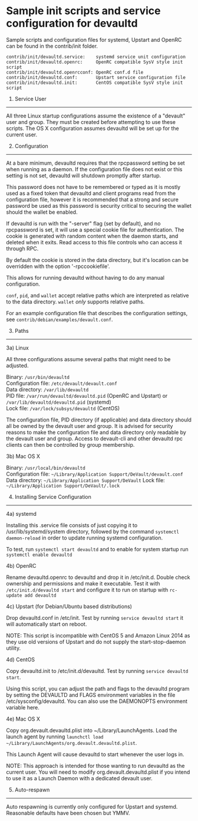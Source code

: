 Sample init scripts and service configuration for devaultd
==========================================================

Sample scripts and configuration files for systemd, Upstart and OpenRC
can be found in the contrib/init folder.

    contrib/init/devaultd.service:    systemd service unit configuration
    contrib/init/devaultd.openrc:     OpenRC compatible SysV style init script
    contrib/init/devaultd.openrcconf: OpenRC conf.d file
    contrib/init/devaultd.conf:       Upstart service configuration file
    contrib/init/devaultd.init:       CentOS compatible SysV style init script

1. Service User
---------------------------------

All three Linux startup configurations assume the existence of a "devault" user
and group.  They must be created before attempting to use these scripts.
The OS X configuration assumes devaultd will be set up for the current user.

2. Configuration
---------------------------------

At a bare minimum, devaultd requires that the rpcpassword setting be set
when running as a daemon.  If the configuration file does not exist or this
setting is not set, devaultd will shutdown promptly after startup.

This password does not have to be remembered or typed as it is mostly used
as a fixed token that devaultd and client programs read from the configuration
file, however it is recommended that a strong and secure password be used
as this password is security critical to securing the wallet should the
wallet be enabled.

If devaultd is run with the "-server" flag (set by default), and no rpcpassword is set,
it will use a special cookie file for authentication. The cookie is generated with random
content when the daemon starts, and deleted when it exits. Read access to this file
controls who can access it through RPC.

By default the cookie is stored in the data directory, but it's location can be overridden
with the option '-rpccookiefile'.

This allows for running devaultd without having to do any manual configuration.

`conf`, `pid`, and `wallet` accept relative paths which are interpreted as
relative to the data directory. `wallet` *only* supports relative paths.

For an example configuration file that describes the configuration settings,
see `contrib/debian/examples/devault.conf`.

3. Paths
---------------------------------

3a) Linux

All three configurations assume several paths that might need to be adjusted.

Binary:              `/usr/bin/devaultd`  
Configuration file:  `/etc/devault/devault.conf`  
Data directory:      `/var/lib/devaultd`  
PID file:            `/var/run/devaultd/devaultd.pid` (OpenRC and Upstart) or `/var/lib/devaultd/devaultd.pid` (systemd)  
Lock file:           `/var/lock/subsys/devaultd` (CentOS)  

The configuration file, PID directory (if applicable) and data directory
should all be owned by the devault user and group.  It is advised for security
reasons to make the configuration file and data directory only readable by the
devault user and group.  Access to devault-cli and other devaultd rpc clients
can then be controlled by group membership.

3b) Mac OS X

Binary:              `/usr/local/bin/devaultd`  
Configuration file:  `~/Library/Application Support/DeVault/devault.conf`  
Data directory:      `~/Library/Application Support/DeVault`
Lock file:           `~/Library/Application Support/DeVault/.lock`

4. Installing Service Configuration
-----------------------------------

4a) systemd

Installing this .service file consists of just copying it to
/usr/lib/systemd/system directory, followed by the command
`systemctl daemon-reload` in order to update running systemd configuration.

To test, run `systemctl start devaultd` and to enable for system startup run
`systemctl enable devaultd`

4b) OpenRC

Rename devaultd.openrc to devaultd and drop it in /etc/init.d.  Double
check ownership and permissions and make it executable.  Test it with
`/etc/init.d/devaultd start` and configure it to run on startup with
`rc-update add devaultd`

4c) Upstart (for Debian/Ubuntu based distributions)

Drop devaultd.conf in /etc/init.  Test by running `service devaultd start`
it will automatically start on reboot.

NOTE: This script is incompatible with CentOS 5 and Amazon Linux 2014 as they
use old versions of Upstart and do not supply the start-stop-daemon utility.

4d) CentOS

Copy devaultd.init to /etc/init.d/devaultd. Test by running `service devaultd start`.

Using this script, you can adjust the path and flags to the devaultd program by
setting the DEVAULTD and FLAGS environment variables in the file
/etc/sysconfig/devaultd. You can also use the DAEMONOPTS environment variable here.

4e) Mac OS X

Copy org.devault.devaultd.plist into ~/Library/LaunchAgents. Load the launch agent by
running `launchctl load ~/Library/LaunchAgents/org.devault.devaultd.plist`.

This Launch Agent will cause devaultd to start whenever the user logs in.

NOTE: This approach is intended for those wanting to run devaultd as the current user.
You will need to modify org.devault.devaultd.plist if you intend to use it as a
Launch Daemon with a dedicated devault user.

5. Auto-respawn
-----------------------------------

Auto respawning is currently only configured for Upstart and systemd.
Reasonable defaults have been chosen but YMMV.
